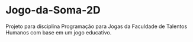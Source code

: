 # Jogo-da-Soma-2D
Projeto para disciplina Programação para Jogas da Faculdade de Talentos Humanos com base em um jogo educativo. 
